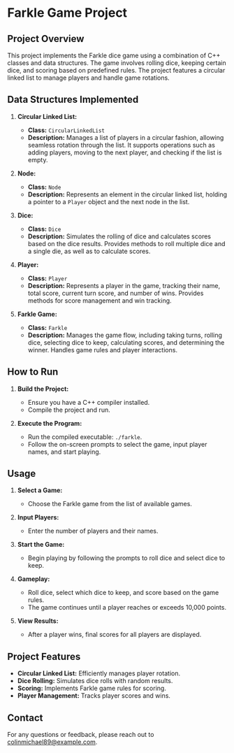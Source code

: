 # Farkle Game Project

## Project Overview

This project implements the Farkle dice game using a combination of C++ classes and data structures. The game involves rolling dice, keeping certain dice, and scoring based on predefined rules. The project features a circular linked list to manage players and handle game rotations.

## Data Structures Implemented

1. **Circular Linked List:**
   - **Class:** `CircularLinkedList`
   - **Description:** Manages a list of players in a circular fashion, allowing seamless rotation through the list. It supports operations such as adding players, moving to the next player, and checking if the list is empty.

2. **Node:**
   - **Class:** `Node`
   - **Description:** Represents an element in the circular linked list, holding a pointer to a `Player` object and the next node in the list.

3. **Dice:**
   - **Class:** `Dice`
   - **Description:** Simulates the rolling of dice and calculates scores based on the dice results. Provides methods to roll multiple dice and a single die, as well as to calculate scores.

4. **Player:**
   - **Class:** `Player`
   - **Description:** Represents a player in the game, tracking their name, total score, current turn score, and number of wins. Provides methods for score management and win tracking.

5. **Farkle Game:**
   - **Class:** `Farkle`
   - **Description:** Manages the game flow, including taking turns, rolling dice, selecting dice to keep, calculating scores, and determining the winner. Handles game rules and player interactions.

## How to Run

1. **Build the Project:**
   - Ensure you have a C++ compiler installed.
   - Compile the project and run.

2. **Execute the Program:**
   - Run the compiled executable: `./farkle`.
   - Follow the on-screen prompts to select the game, input player names, and start playing.

## Usage

1. **Select a Game:**
   - Choose the Farkle game from the list of available games.

2. **Input Players:**
   - Enter the number of players and their names.

3. **Start the Game:**
   - Begin playing by following the prompts to roll dice and select dice to keep.

4. **Gameplay:**
   - Roll dice, select which dice to keep, and score based on the game rules.
   - The game continues until a player reaches or exceeds 10,000 points.

5. **View Results:**
   - After a player wins, final scores for all players are displayed.

## Project Features

- **Circular Linked List:** Efficiently manages player rotation.
- **Dice Rolling:** Simulates dice rolls with random results.
- **Scoring:** Implements Farkle game rules for scoring.
- **Player Management:** Tracks player scores and wins.

## Contact

For any questions or feedback, please reach out to [colinmichael89@example.com](mailto:colinmichael89@gmail.com).

